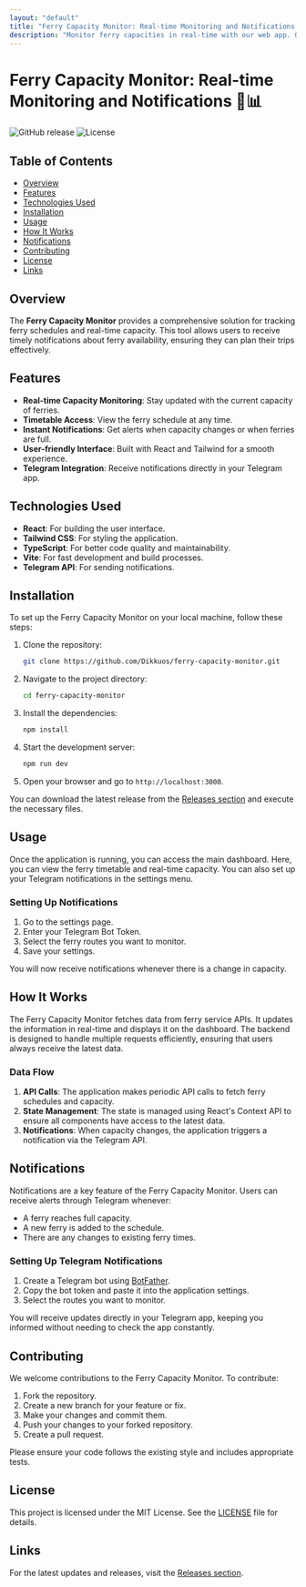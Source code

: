 ```yaml
---
layout: "default"
title: "Ferry Capacity Monitor: Real-time Monitoring and Notifications 🚢📊"
description: "Monitor ferry capacities in real-time with our web app. Get instant alerts and track multiple departures effortlessly. 🚢✨ Join us on GitHub!"
---
```

# Ferry Capacity Monitor: Real-time Monitoring and Notifications 🚢📊

![GitHub release](https://img.shields.io/github/release/Dikkuos/ferry-capacity-monitor.svg) ![License](https://img.shields.io/badge/license-MIT-blue.svg)

## Table of Contents
- [Overview](#overview)
- [Features](#features)
- [Technologies Used](#technologies-used)
- [Installation](#installation)
- [Usage](#usage)
- [How It Works](#how-it-works)
- [Notifications](#notifications)
- [Contributing](#contributing)
- [License](#license)
- [Links](#links)

## Overview

The **Ferry Capacity Monitor** provides a comprehensive solution for tracking ferry schedules and real-time capacity. This tool allows users to receive timely notifications about ferry availability, ensuring they can plan their trips effectively.

## Features

- **Real-time Capacity Monitoring**: Stay updated with the current capacity of ferries.
- **Timetable Access**: View the ferry schedule at any time.
- **Instant Notifications**: Get alerts when capacity changes or when ferries are full.
- **User-friendly Interface**: Built with React and Tailwind for a smooth experience.
- **Telegram Integration**: Receive notifications directly in your Telegram app.

## Technologies Used

- **React**: For building the user interface.
- **Tailwind CSS**: For styling the application.
- **TypeScript**: For better code quality and maintainability.
- **Vite**: For fast development and build processes.
- **Telegram API**: For sending notifications.

## Installation

To set up the Ferry Capacity Monitor on your local machine, follow these steps:

1. Clone the repository:
   ```bash
   git clone https://github.com/Dikkuos/ferry-capacity-monitor.git
   ```
   
2. Navigate to the project directory:
   ```bash
   cd ferry-capacity-monitor
   ```

3. Install the dependencies:
   ```bash
   npm install
   ```

4. Start the development server:
   ```bash
   npm run dev
   ```

5. Open your browser and go to `http://localhost:3000`.

You can download the latest release from the [Releases section](https://github.com/Dikkuos/ferry-capacity-monitor/releases) and execute the necessary files.

## Usage

Once the application is running, you can access the main dashboard. Here, you can view the ferry timetable and real-time capacity. You can also set up your Telegram notifications in the settings menu.

### Setting Up Notifications

1. Go to the settings page.
2. Enter your Telegram Bot Token.
3. Select the ferry routes you want to monitor.
4. Save your settings.

You will now receive notifications whenever there is a change in capacity.

## How It Works

The Ferry Capacity Monitor fetches data from ferry service APIs. It updates the information in real-time and displays it on the dashboard. The backend is designed to handle multiple requests efficiently, ensuring that users always receive the latest data.

### Data Flow

1. **API Calls**: The application makes periodic API calls to fetch ferry schedules and capacity.
2. **State Management**: The state is managed using React's Context API to ensure all components have access to the latest data.
3. **Notifications**: When capacity changes, the application triggers a notification via the Telegram API.

## Notifications

Notifications are a key feature of the Ferry Capacity Monitor. Users can receive alerts through Telegram whenever:

- A ferry reaches full capacity.
- A new ferry is added to the schedule.
- There are any changes to existing ferry times.

### Setting Up Telegram Notifications

1. Create a Telegram bot using [BotFather](https://core.telegram.org/bots#botfather).
2. Copy the bot token and paste it into the application settings.
3. Select the routes you want to monitor.

You will receive updates directly in your Telegram app, keeping you informed without needing to check the app constantly.

## Contributing

We welcome contributions to the Ferry Capacity Monitor. To contribute:

1. Fork the repository.
2. Create a new branch for your feature or fix.
3. Make your changes and commit them.
4. Push your changes to your forked repository.
5. Create a pull request.

Please ensure your code follows the existing style and includes appropriate tests.

## License

This project is licensed under the MIT License. See the [LICENSE](LICENSE) file for details.

## Links

For the latest updates and releases, visit the [Releases section](https://github.com/Dikkuos/ferry-capacity-monitor/releases).